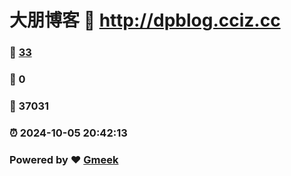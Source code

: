 # 大朋博客 :link: http://dpblog.cciz.cc 
### :page_facing_up: [33](http://dpblog.cciz.cc/tag.html) 
### :speech_balloon: 0 
### :hibiscus: 37031 
### :alarm_clock: 2024-10-05 20:42:13 
### Powered by :heart: [Gmeek](https://github.com/Meekdai/Gmeek)
